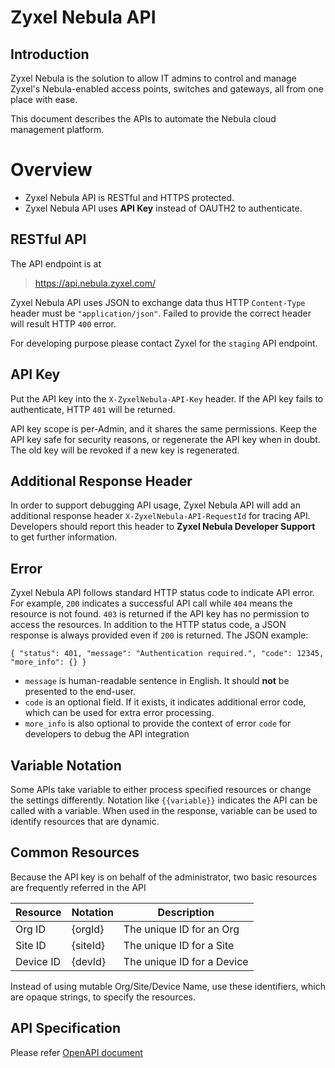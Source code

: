 # Zyxel Nebula API 

## Introduction

Zyxel Nebula is the solution to allow IT admins to control and manage Zyxel's Nebula-enabled access points, switches and gateways, all from one place with ease.

This document describes the APIs to automate the Nebula cloud management platform.

# Overview

- Zyxel Nebula API is RESTful and HTTPS protected.
- Zyxel Nebula API uses **API Key** instead of OAUTH2 to authenticate.

## RESTful API

The API endpoint is at
> https://api.nebula.zyxel.com/

Zyxel Nebula API uses JSON to exchange data thus HTTP `Content-Type` header must be `"application/json"`. Failed to provide the correct header will result HTTP `400` error.

For developing purpose please contact Zyxel for the `staging` API endpoint.

## API Key
Put the API key into the `X-ZyxelNebula-API-Key` header. If the API key fails to authenticate, HTTP `401` will be returned.

API key scope is per-Admin, and it shares the same permissions. Keep the API key safe for security reasons, or regenerate the API key when in doubt. The old key will be revoked if a new key is regenerated.

## Additional Response Header
In order to support debugging API usage, Zyxel Nebula API will add an additional response header `X-ZyxelNebula-API-RequestId` for tracing API. Developers should report this header to **Zyxel Nebula Developer Support** to get further information.

## Error
Zyxel Nebula API follows standard HTTP status code to indicate API error. For example, `200` indicates a successful API call while `404` means the resource is not found. `403` is returned if the API key has no permission to access the resources. In addition to the HTTP status code, a JSON response is always provided even if `200` is returned. The JSON example: 
```
{ "status": 401, "message": "Authentication required.", "code": 12345, "more_info": {} }
```
* `message` is human-readable sentence in English. It should **not** be presented to the end-user.
* `code` is an optional field. If it exists, it indicates additional error code, which can be used for extra error processing.
* `more_info` is also optional to provide the context of error `code` for developers to debug the API integration

## Variable Notation
Some APIs take variable to either process specified resources or change the settings differently. Notation like `{{variable}}` indicates the API can be called with a variable. When used in the response, variable can be used to identify resources that are dynamic.

## Common Resources
Because the API key is on behalf of the administrator, two basic resources are frequently referred in the API

| Resource  | Notation   | Description                |
|-----------|------------|----------------------------|
| Org ID    | {orgId}    | The unique ID for an Org   |
| Site ID   | {siteId}   | The unique ID for a Site   |
| Device ID | {devId}    | The unique ID for a Device |

Instead of using mutable Org/Site/Device Name, use these identifiers, which are opaque strings, to specify the resources.

## API Specification
Please refer [OpenAPI document](doc/openapi.html)
